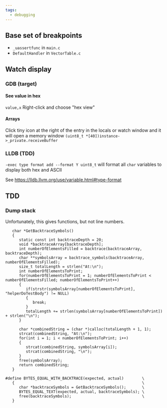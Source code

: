 ```yaml
---
tags:
  - debugging
---
```


## Base set of breakpoints
- `_uassertfunc` in `main.c`
- `DefaultHandler` in `VectorTable.c`

## Watch display
### GDB (target)
#### See value in hex
  `value,x`
  Right-click and choose "hex view"
#### Arrays
  Click tiny icon at the right of the entry in the locals or watch window and it will open a memory window
  `(uint8_t *[40])instance->_private.receiveBuffer`
### LLDB (TDD)
  `-exec type format add --format Y uint8_t` will format all `char` variables to display both hex and ASCII

  See https://lldb.llvm.org/use/variable.html#type-format

## TDD
### Dump stack
Unfortunately, this gives functions, but not line numbers.
```
   char *GetBacktraceSymbols()
   {
      static const int backtraceDepth = 20;
      void *backtraceArray[backtraceDepth];
      int numberOfElementsFilled = backtrace(backtraceArray, backtraceDepth);
      char **symbolsArray = backtrace_symbols(backtraceArray, numberOfElementsFilled);
      size_t totalLength = strlen("At:\n");
      int numberOfElementsToPrint;
      for(numberOfElementsToPrint = 1; numberOfElementsToPrint < numberOfElementsFilled; numberOfElementsToPrint++)
      {
         if(strstr(symbolsArray[numberOfElementsToPrint], "helperDoTestBody") != NULL)
         {
            break;
         }
         totalLength += strlen(symbolsArray[numberOfElementsToPrint]) + strlen("\n");
      }

      char *combinedString = (char *)calloc(totalLength + 1, 1);
      strcat(combinedString, "At:\n");
      for(int i = 1; i < numberOfElementsToPrint; i++)
      {
         strcat(combinedString, symbolsArray[i]);
         strcat(combinedString, "\n");
      }
      free(symbolsArray);
      return combinedString;
   }

#define BYTES_EQUAL_WITH_BACKTRACE(expected, actual)        \
   {                                                        \
      char *backtraceSymbols = GetBacktraceSymbols();       \
      BYTES_EQUAL_TEXT(expected, actual, backtraceSymbols); \
      free(backtraceSymbols);                               \
   }
```
